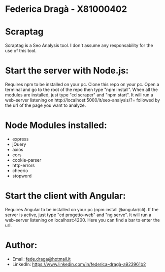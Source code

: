 # Federica Dragà - X81000402
# Scraptag

Scraptag is a Seo Analysis tool.
I don't assume any responsability for the use of this tool.

# Start the server with Node.js:
Requires npm to be installed on your pc.
Clone this repo on your pc. Open a terminal and go to the root of the repo then type "npm install".
When all the modules are installed, just type "cd scraper" and "npm start". It will run a web-server listening on http://localhost:5000/it/seo-analysis/?= followed by the url of the page you want to analyze.

# Node Modules installed:
 - express
 - jQuery
 - axios
 - cors
 - cookie-parser
 - http-errors
 - cheerio
 - stopword
# Start the client with Angular:
Requires Angular to be installed on your pc (npm install @angular/cli).
If the server is active, just type "cd progetto-web" and "ng serve". It will run a web-server listening on localhost:4200. Here you can find a bar to enter the url.

# Author:
 - Email: fede.draga@hotmail.it
 - LinkedIn: https://www.linkedin.com/in/federica-dragà-a923961b2
